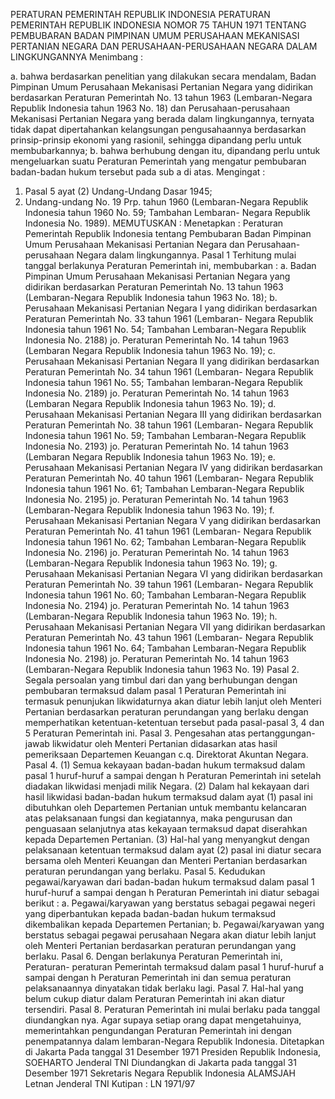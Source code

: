  PERATURAN PEMERINTAH REPUBLIK INDONESIA PERATURAN PEMERINTAH REPUBLIK INDONESIA NOMOR 75 TAHUN 1971 TENTANG PEMBUBARAN BADAN PIMPINAN UMUM PERUSAHAAN MEKANISASI PERTANIAN NEGARA DAN PERUSAHAAN-PERUSAHAAN NEGARA DALAM LINGKUNGANNYA
Menimbang :

a. bahwa berdasarkan penelitian yang dilakukan secara mendalam, Badan Pimpinan Umum Perusahaan Mekanisasi Pertanian Negara yang didirikan berdasarkan Peraturan Pemerintah No. 13 tahun 1963 (Lembaran-Negara Republik Indonesia tahun 1963 No. 18) dan Perusahaan-perusahaan Mekanisasi Pertanian Negara yang berada dalam lingkungannya, ternyata tidak dapat dipertahankan kelangsungan pengusahaannya berdasarkan prinsip-prinsip ekonomi yang rasionil, sehingga dipandang perlu untuk membubarkannya;
b. bahwa berhubung dengan itu, dipandang perlu untuk mengeluarkan suatu Peraturan Pemerintah yang mengatur pembubaran badan-badan hukum tersebut pada sub a di atas.
Mengingat :

1. Pasal 5 ayat (2) Undang-Undang Dasar 1945;
2. Undang-undang No. 19 Prp. tahun 1960 (Lembaran-Negara Republik Indonesia tahun 1960 No. 59; Tambahan Lembaran- Negara Republik Indonesia No. 1989).
MEMUTUSKAN :
 Menetapkan : Peraturan Pemerintah Republik Indonesia tentang Pembubaran Badan Pimpinan Umum Perusahaan Mekanisasi Pertanian Negara dan Perusahaan-perusahaan Negara dalam lingkungannya. Pasal 1 Terhitung mulai tanggal berlakunya Peraturan Pemerintah ini, membubarkan :
a. Badan Pimpinan Umum Perusahaan Mekanisasi Pertanian Negara yang didirikan berdasarkan Peraturan Pemerintah No. 13 tahun 1963 (Lembaran-Negara Republik Indonesia tahun 1963 No. 18);
b. Perusahaan Mekanisasi Pertanian Negara I yang didirikan berdasarkan Peraturan Pemerintah No. 33 tahun 1961 (Lembaran- Negara Republik Indonesia tahun 1961 No. 54; Tambahan Lembaran-Negara Republik Indonesia No. 2188) jo. Peraturan Pemerintah No. 14 tahun 1963 (Lembaran Negara Republik Indonesia tahun 1963 No. 19);
c. Perusahaan Mekanisasi Pertanian Negara II yang didirikan berdasarkan Peraturan Pemerintah No. 34 tahun 1961 (Lembaran- Negara Republik Indonesia tahun 1961 No. 55; Tambahan lembaran-Negara Republik Indonesia No. 2189) jo. Peraturan Pemerintah No. 14 tahun 1963 (Lembaran Negara Republik Indonesia tahun 1963 No. 19);
d. Perusahaan Mekanisasi Pertanian Negara III yang didirikan berdasarkan Peraturan Pemerintah No. 38 tahun 1961 (Lembaran- Negara Republik Indonesia tahun 1961 No. 59; Tambahan Lembaran-Negara Republik Indonesia No. 2193) jo. Peraturan Pemerintah No. 14 tahun 1963 (Lembaran Negara Republik Indonesia tahun 1963 No. 19);
e. Perusahaan Mekanisasi Pertanian Negara IV yang didirikan berdasarkan Peraturan Pemerintah No. 40 tahun 1961 (Lembaran- Negara Republik Indonesia tahun 1961 No. 61; Tambahan Lembaran-Negara Republik Indonesia No. 2195) jo. Peraturan Pemerintah No. 14 tahun 1963 (Lembaran-Negara Republik Indonesia tahun 1963 No. 19);
f. Perusahaan Mekanisasi Pertanian Negara V yang didirikan berdasarkan Peraturan Pemerintah No. 41 tahun 1961 (Lembaran- Negara Republik Indonesia tahun 1961 No. 62; Tambahan Lembaran-Negara Republik Indonesia No. 2196) jo. Peraturan Pemerintah No. 14 tahun 1963 (Lembaran-Negara Republik Indonesia tahun 1963 No. 19);
g. Perusahaan Mekanisasi Pertanian Negara VI yang didirikan berdasarkan Peraturan Pemerintah No. 39 tahun 1961 (Lembaran- Negara Republik Indonesia tahun 1961 No. 60; Tambahan Lembaran-Negara Republik Indonesia No. 2194) jo. Peraturan Pemerintah No. 14 tahun 1963 (Lembaran-Negara Republik Indonesia tahun 1963 No. 19);
h. Perusahaan Mekanisasi Pertanian Negara VII yang didirikan berdasarkan Peraturan Pemerintah No. 43 tahun 1961 (Lembaran- Negara Republik Indonesia tahun 1961 No. 64; Tambahan Lembaran-Negara Republik Indonesia No. 2198) jo. Peraturan Pemerintah No. 14 tahun 1963 (Lembaran-Negara Republik Indonesia tahun 1963 No. 19) Pasal 2. Segala persoalan yang timbul dari dan yang berhubungan dengan pembubaran termaksud dalam pasal 1 Peraturan Pemerintah ini termasuk penunjukan likwidaturnya akan diatur lebih lanjut oleh Menteri Pertanian berdasarkan peraturan perundangan yang berlaku dengan memperhatikan ketentuan-ketentuan tersebut pada pasal-pasal 3, 4 dan 5 Peraturan Pemerintah ini. Pasal 3. Pengesahan atas pertanggungan-jawab likwidatur oleh Menteri Pertanian didasarkan atas hasil pemeriksaan Departemen Keuangan c.q. Direktorat Akuntan Negara. Pasal 4.
(1) Semua kekayaan badan-badan hukum termaksud dalam pasal 1 huruf-huruf a sampai dengan h Peraturan Pemerintah ini setelah diadakan likwidasi menjadi milik Negara.
(2) Dalam hal kekayaan dari hasil likwidasi badan-badan hukum termaksud dalam ayat (1) pasal ini dibutuhkan oleh Departemen Pertanian untuk membantu kelancaran atas pelaksanaan fungsi dan kegiatannya, maka pengurusan dan penguasaan selanjutnya atas kekayaan termaksud dapat diserahkan kepada Departemen Pertanian.
(3) Hal-hal yang menyangkut dengan pelaksanaan ketentuan termaksud dalam ayat (2) pasal ini diatur secara bersama oleh Menteri Keuangan dan Menteri Pertanian berdasarkan peraturan perundangan yang berlaku. Pasal 5. Kedudukan pegawai/karyawan dari badan-badan hukum termaksud dalam pasal 1 huruf-huruf a sampai dengan h Peraturan Pemerintah ini diatur sebagai berikut :
a. Pegawai/karyawan yang berstatus sebagai pegawai negeri yang diperbantukan kepada badan-badan hukum termaksud dikembalikan kepada Departemen Pertanian;
b. Pegawai/karyawan yang berstatus sebagai pegawai perusahaan Negara akan diatur lebih lanjut oleh Menteri Pertanian berdasarkan peraturan perundangan yang berlaku. Pasal 6. Dengan berlakunya Peraturan Pemerintah ini, Peraturan- peraturan Pemerintah termaksud dalam pasal 1 huruf-huruf a sampai dengan h Peraturan Pemerintah ini dan semua peraturan pelaksanaannya dinyatakan tidak berlaku lagi. Pasal 7. Hal-hal yang belum cukup diatur dalam Peraturan Pemerintah ini akan diatur tersendiri. Pasal 8. Peraturan Pemerintah ini mulai berlaku pada tanggal diundangkan nya. Agar supaya setiap orang dapat mengetahuinya, memerintahkan pengundangan Peraturan Pemerintah ini dengan penempatannya dalam lembaran-Negara Republik Indonesia. Ditetapkan di Jakarta Pada tanggal 31 Desember 1971 Presiden Republik Indonesia, SOEHARTO Jenderal TNI Diundangkan di Jakarta pada tanggal 31 Desember 1971 Sekretaris Negara Republik Indonesia ALAMSJAH Letnan Jenderal TNI Kutipan : LN 1971/97